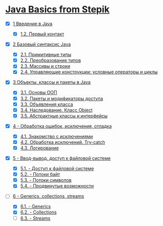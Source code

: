 # [Java Basics from Stepik](https://stepik.org/course/Java-%D0%91%D0%B0%D0%B7%D0%BE%D0%B2%D1%8B%D0%B9-%D0%BA%D1%83%D1%80%D1%81-187)

- [x] [1 Введение в Java](learn_java/ch1.md)
  
  - [x] [1.2. Первый контакт](learn_java/ch1.md#12-Первый-контакт)

- [x] [2 Базовый синтаксис Java](learn_java/ch2.md)
  
  - [x] [2.1. Примитивные типы](learn_java/ch2.md#21-Примитивные-типы)
  - [x] [2.2. Преобразование типов](learn_java/ch2.md#22-Преобразование-типов)
  - [x] [2.3. Массивы и строки](learn_java/ch2.md#23-Массивы-и-строки)
  - [x] [2.4. Управляющие конструкции: условные операторы и циклы](learn_java/ch2.md#Управляющие-конструкции-условные-операторы-и-циклы)

- [x] [3 Объекты, классы и пакеты в Java](learn_java/ch3.md)
  
  - [x] [3.1. Основы ООП](learn_java/ch3.md#31-Основы-ООП)
  - [x] [3.2. Пакеты и модификаторы доступа](learn_java/ch3.md#32-Пакеты-и-модификаторы-доступа)
  - [x] [3.3. Объявления класса](learn_java/ch3.md#33-Объявления-класса)
  - [x] [3.4. Наследование. Класс Object](learn_java/ch3.md#34-Наследование-Класс-Object)
  - [x] [3.5. Абстрактные классы и интерфейсы](learn_java/ch3.md#35-Абстрактные-классы-и-интерфейсы)

- [x] [4 - Обработка ошибок, исключения, отладка](learn_java/ch4.md)
  
  - [x] [4.1. Знакомство с исключениями](learn_java/ch4.md#41-Исключения)
  - [x] [4.2. Обработка исключений. Try-catch](learn_java/ch4.md#42-Обработка-исключений-Try-catch)
  - [x] [4.3. Логирование](learn_java/ch4.md#43-Логирование)

- [x] [5 - Ввод-вывод, доступ к файловой системе](learn_java/ch5.md)
  
  - [x] [5.1. - Доступ к файловой системе](learn_java/ch5.md#51-доступ-к-файловой-системе)
  - [x] [5.2. - Потоки байт](learn_java/ch5.md#52-потоки-байт)
  - [x] [5.3. - Потоки символов](learn_java/ch5.md#53-потоки-символов)
  - [x] [5.4. - Продвинутые возможности](learn_java/ch5.md#54-продвинутые-возможности)

- [ ] [6 - Generics, collections, streams](learn_java/ch6.md)
  
  - [x] [6.1. - Generics](learn_java/ch6.md)
  - [x] [6.2. - Collections](learn_java/ch7.md)
  - [ ] [6.3. - Streams](learn_java/ch8.md)
